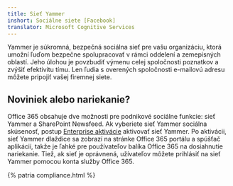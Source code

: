 ```yaml
---
title: Sieť Yammer
inshort: Sociálne siete [Facebook]
translator: Microsoft Cognitive Services
---
```


Yammer je súkromná, bezpečná sociálna sieť pre vašu organizáciu, ktorá umožní ľuďom bezpečne spolupracovať v rámci oddelení a zemepisných oblastí. Jeho úlohou je povzbudiť výmenu celej spoločnosti poznatkov a zvýšiť efektivitu tímu. Len ľudia s overených spoločnosti e-mailovú adresu môžete pripojiť vašej firemnej siete.

## Noviniek alebo nariekanie?
Office 365 obsahuje dve možnosti pre podnikové sociálne funkcie: sieť Yammer a SharePoint Newsfeed. Ak vyberiete sieť Yammer sociálna skúsenosť, postup [Enterprise aktivácie](https://support.office.com/en-us/article/Enterprise-Activation-process-4f924c74-87d2-49d0-a4f6-cba3ce2b0e7c) aktivovať sieť Yammer. Po aktivácii, sieť Yammer dlaždice sa zobrazí na stránke Office 365 portálu a spúšťač aplikácií, takže je ľahké pre používateľov balíka Office 365 na dosiahnutie nariekanie. Tiež, ak sieť je oprávnená, užívateľov môžete prihlásiť na sieť Yammer pomocou konta služby Office 365.

{% patria compliance.html %}

